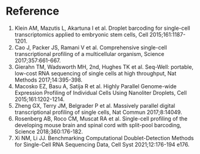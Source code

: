 # Reference

1. Klein AM, Mazutis L, Akartuna I et al. Droplet barcoding for single-cell transcriptomics applied to embryonic stem cells, Cell 2015;161:1187-1201.
2. Cao J, Packer JS, Ramani V et al. Comprehensive single-cell transcriptional profiling of a multicellular organism, Science 2017;357:661-667.
3. Gierahn TM, Wadsworth MH, 2nd, Hughes TK et al. Seq-Well: portable, low-cost RNA sequencing of single cells at high throughput, Nat Methods 2017;14:395-398.
4. Macosko EZ, Basu A, Satija R et al. Highly Parallel Genome-wide Expression Profiling of Individual Cells Using Nanoliter Droplets, Cell 2015;161:1202-1214.
5. Zheng GX, Terry JM, Belgrader P et al. Massively parallel digital transcriptional profiling of single cells, Nat Commun 2017;8:14049.
6. Rosenberg AB, Roco CM, Muscat RA et al. Single-cell profiling of the developing mouse brain and spinal cord with split-pool barcoding, Science 2018;360:176-182.
7. Xi NM, Li JJ. Benchmarking Computational Doublet-Detection Methods for Single-Cell RNA Sequencing Data, Cell Syst 2021;12:176-194 e176.
